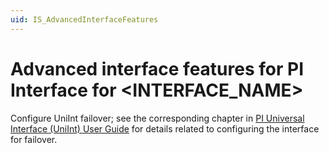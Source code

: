```yaml
---
uid: IS_AdvancedInterfaceFeatures
---
```


# Advanced interface features for PI Interface for <INTERFACE_NAME>

Configure UniInt failover; see the corresponding chapter in [PI Universal Interface (UniInt) User Guide](https://techsupport.osisoft.com/Downloads/All-Downloads/All-Groups/All-Products/All-Categories/Current-Version/uniint/) for details related to configuring the interface for failover.
